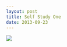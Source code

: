 ```yaml
---
layout: post
title: Self Study One
date: 2013-09-23
---
```

![](https://infinit.io/link/vokoiva/HtmTYSi.jpg)